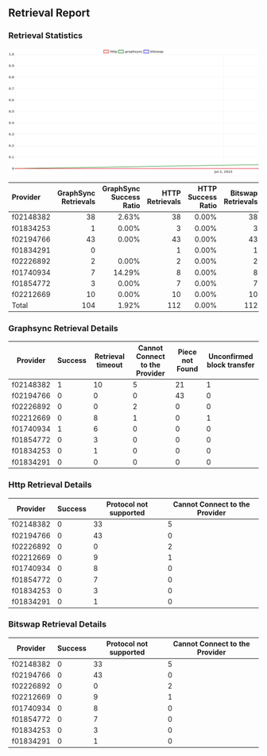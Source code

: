 ## Retrieval Report
### Retrieval Statistics
<img src="https://raw.githubusercontent.com/data-preservation-programs/filplus-checker-assets/main/filecoin-project/filecoin-plus-large-datasets/issues/2050/1688463856293.png"/>

| Provider  | GraphSync Retrievals | GraphSync Success Ratio | HTTP Retrievals | HTTP Success Ratio | Bitswap Retrievals | Bitswap Success Ratio |
| :-------- | -------------------: | ----------------------: | --------------: | -----------------: | -----------------: | --------------------: |
| f02148382 |                   38 |                   2.63% |              38 |              0.00% |                 38 |                 0.00% |
| f01834253 |                    1 |                   0.00% |               3 |              0.00% |                  3 |                 0.00% |
| f02194766 |                   43 |                   0.00% |              43 |              0.00% |                 43 |                 0.00% |
| f01834291 |                    0 |                         |               1 |              0.00% |                  1 |                 0.00% |
| f02226892 |                    2 |                   0.00% |               2 |              0.00% |                  2 |                 0.00% |
| f01740934 |                    7 |                  14.29% |               8 |              0.00% |                  8 |                 0.00% |
| f01854772 |                    3 |                   0.00% |               7 |              0.00% |                  7 |                 0.00% |
| f02212669 |                   10 |                   0.00% |              10 |              0.00% |                 10 |                 0.00% |
| Total     |                  104 |                   1.92% |             112 |              0.00% |                112 |                 0.00% |

### Graphsync Retrieval Details
| Provider  | Success | Retrieval timeout | Cannot Connect to the Provider | Piece not Found | Unconfirmed block transfer |
| --------- | ------- | ----------------- | ------------------------------ | --------------- | -------------------------- |
| f02148382 | 1       | 10                | 5                              | 21              | 1                          |
| f02194766 | 0       | 0                 | 0                              | 43              | 0                          |
| f02226892 | 0       | 0                 | 2                              | 0               | 0                          |
| f02212669 | 0       | 8                 | 1                              | 0               | 1                          |
| f01740934 | 1       | 6                 | 0                              | 0               | 0                          |
| f01854772 | 0       | 3                 | 0                              | 0               | 0                          |
| f01834253 | 0       | 1                 | 0                              | 0               | 0                          |
| f01834291 | 0       | 0                 | 0                              | 0               | 0                          |

### Http Retrieval Details
| Provider  | Success | Protocol not supported | Cannot Connect to the Provider |
| --------- | ------- | ---------------------- | ------------------------------ |
| f02148382 | 0       | 33                     | 5                              |
| f02194766 | 0       | 43                     | 0                              |
| f02226892 | 0       | 0                      | 2                              |
| f02212669 | 0       | 9                      | 1                              |
| f01740934 | 0       | 8                      | 0                              |
| f01854772 | 0       | 7                      | 0                              |
| f01834253 | 0       | 3                      | 0                              |
| f01834291 | 0       | 1                      | 0                              |

### Bitswap Retrieval Details
| Provider  | Success | Protocol not supported | Cannot Connect to the Provider |
| --------- | ------- | ---------------------- | ------------------------------ |
| f02148382 | 0       | 33                     | 5                              |
| f02194766 | 0       | 43                     | 0                              |
| f02226892 | 0       | 0                      | 2                              |
| f02212669 | 0       | 9                      | 1                              |
| f01740934 | 0       | 8                      | 0                              |
| f01854772 | 0       | 7                      | 0                              |
| f01834253 | 0       | 3                      | 0                              |
| f01834291 | 0       | 1                      | 0                              |
